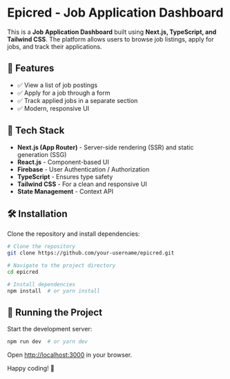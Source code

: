 # Epicred - Job Application Dashboard

This is a **Job Application Dashboard** built using **Next.js, TypeScript, and Tailwind CSS**. The platform allows users to browse job listings, apply for jobs, and track their applications.

## 🚀 Features

- ✅ View a list of job postings
- ✅ Apply for a job through a form
- ✅ Track applied jobs in a separate section
- ✅ Modern, responsive UI



## 🔧 Tech Stack

- **Next.js (App Router)** - Server-side rendering (SSR) and static generation (SSG)
- **React.js** - Component-based UI
- **Firebase** - User Authentication / Authorization
- **TypeScript** - Ensures type safety
- **Tailwind CSS** - For a clean and responsive UI
- **State Management** - Context API 


## 🛠️ Installation

Clone the repository and install dependencies:

```bash
# Clone the repository
git clone https://github.com/your-username/epicred.git

# Navigate to the project directory
cd epicred

# Install dependencies
npm install  # or yarn install
```

## 🚀 Running the Project

Start the development server:

```bash
npm run dev  # or yarn dev
```

Open [http://localhost:3000](http://localhost:3000) in your browser.


Happy coding! 🚀